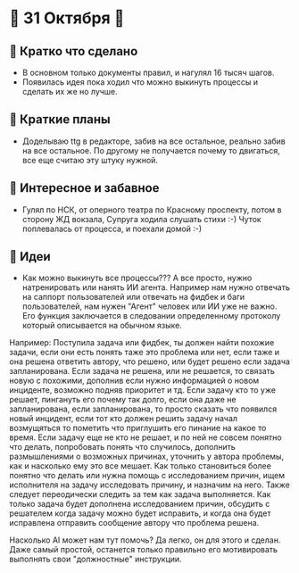 # 🔹 31 Октября 🔹

## 🔹 Кратко что сделано

- В основном только документы правил, и нагулял 16 тысяч шагов.
- Появилась идея пока ходил что можно выкинуть процессы и сделать их же но лучше.

## 🔹 Краткие планы

- Доделываю ttg в редакторе, забив на все остальное, реально забив на все остальное. По другому не получается почему то двигаться, все еще считаю эту штуку нужной.

## 🔹 Интересное и забавное

- Гулял по НСК, от оперного театра по Красному проспекту, потом в сторону ЖД вокзала, Супруга ходила слушать стихи :-) Чуток поплевалась от процесса, и поехали домой :-)

## 🔹 Идеи

- Как можно выкинуть все процессы??? А все просто, нужно натренировать или нанять ИИ агента. Например нам нужно отвечать на саппорт пользователей или отвечать на фидбек и баги пользователей, нам нужен "Агент" человек или ИИ уже не важно. Его функция заключается в следовании определенному протоколу который описывается на обычном языке.

Например: Поступила задача или фидбек, ты должен найти похожие задачи, если они есть понять таже это проблема или нет, если таже и она решена ответить автору, что решено, или будет решено если задача запланирована. Если задача не решена, или не решается, то связать новую с похожими, дополнив если нужно информацией о новом инциденте, возможно подняв приоритет и тд. Если задачу кто то уже решает, пингануть его почему так долго, если она даже не запланирована, если запланирована, то просто сказать что появился новый инцидент, если тот кто должен решить задачу начал возмущяться то пометить что приглушить его пинание на какое то время. Если задачу еще не кто не решает, и по ней не совсем понятно что делать, попробовать понять что случилось, дополнить размышлениями о возможных причинах, уточнить у автора проблемы, как и насколько ему это все мешает. Как только становиться более понятно что делать или нужна помощь с исследованием причин, ищем исполнителя на задачу исследовать причину, и назначим на него. Также следует переодически следить за тем как задача выполняется. Как только задача будет дополнена исследованием причин, обсудить с решателем когда задачу можно будет исправить, и когда она будет исправлена отправить сообщение автору что проблема решена.

Насколько AI может нам тут помочь? Да легко, он для этого и сделан. Даже самый простой, останется только правильно его мотивировать выполнять свои "должностные" инструкции.
